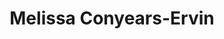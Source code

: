 ---
layout: layouts/profile.liquid
title: Melissa Conyears-Ervin
id: melissaconyears_ervin47
prefix: 
first: Melissa
middle: 
last: Conyears-Ervin
suffix: 
email: Robye.Scott@cityofchicago.org
currentTitle: City Treasurer, City of Chicago
currentOrg: Chicago Treasurers Office
bio: Melissa Conyears-Ervin is the current City Treasurer of the City of Chicago. In 2019, she made history by being the first female elected to the Office of Treasurer for the City of Chicago who was not previously appointed.<br /><br />She is a former State Representative for the 10th District who believes in the promise of opportunity and the strength of families to effectively address the needs of our communities.<br /><br />Before being elected as a State Representative, she gained more than 15-years of experience in the insurance industry as an executive for Allstate and CS Insurance Strategies, gaining insight into the challenges in the diverse and vibrant City of Chicago.<br /><br />As City Treasurer, she is the only city-wide elected official sitting on all four pension boards and has utilized her private-sector and financial experience to increase economic development in Chicago’s neighborhoods by raising awareness of systemic issues that result in racial inequities. Under her leadership, the Advancing Equity in Banking Commission (AEBC) was formed to advance equity and eliminate systemic racism in the banking industry through equitable hiring, lending, and investment in Black communities. She believes that Chicago’s nearly $10 billion-dollar portfolio should be leveraged to help Chicago communities grow at the same economic rate, regardless of their zip code.<br /><br />The Treasurer also developed a year-long program, Hope Inside, to help people increase their credit scores. It offers credit and money management resources to Chicagoans—FOR FREE. It offers workshops that teach Chicagoans to create a budget, understand and fix errors on their credit reports, and start planning for homeownership. In the credit Coaching Sessions, a FREE one-on-one session with a counselor, you can make plans for getting out of debt and raising your credit score. With this partnership, we launched the 700 Credit Score Initiative, where residents have the opportunity to receive 18 months of continuous counseling that can raise their credit scores by 120 points—it's free to all Chicago residents.<br /><br />The Treasurer and her office have developed many programs to assist the residents of Chicago to help make their lives better.<br /><br /># The Treasurer lives in Garfield Park with her husband Jason and daughter Jeneva. She is a proud member of Sigma Gamma Rho Sorority, Inc.
linkedin: https://www.linkedin.com/in/melissa-conyears-ervin-09ba1970?lipi=urn%3Ali%3Apage%3Ad_flagship3_profile_view_base_contact_details%3B0JvQg8UyTcOauOdJfCCJ5A%3D%3D
tiktok: 
twitter: https://twitter.com/ChiTreasurer
aboutme: 
insta: https://www.instagram.com/chicagotreasurer/
orgURL: www.chicagocitytreasurer.com
snapchat: 
personalURL: 
smallHeadshotURL: assets/images/headshots/
originalHeadshotURL: assets/images/headshots/
tags-experience: 
    - Finance
    - B2B
    - B2C
    - Finance
    - Private Companies
    - Public Companies
tags-current-industries: 
    - Finance and Insurance
    - Financial Activities
    - Government
    - Professional and Business Services
tags-current-position: 
tags-past-industries: 
    - Finance and Insurance
    - Government
tags-past-position: 
tags-current-board-service: 
    - Nonprofit
tags-past-board-service: 
boards-current-corporate-private: 
boards-current-corporate-public: 
boards-current-nonprofit: 
    - Elevated Chicago, Leadership Council Member
    - Mamas Caucus, Co-Founder
    - Eastern Illinois University's Lumpkin Executive Advisors to the Dean, Board Member
    - Westside Justice Center, Member of the Board of Directors
boards-current-privateequity: 
boards-current-spac: 
boards-current-vc: 
boards-past-corporate-private: 
boards-past-corporate-public: 
boards-past-nonprofit: 
boards-past-privateequity: 
boards-past-spac: 
boards-past-vc: 
---